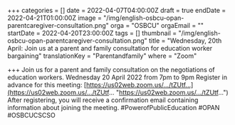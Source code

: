+++
categories = []
date = 2022-04-07T04:00:00Z
draft = true
endDate = 2022-04-21T01:00:00Z
image = "/img/english-osbcu-opan-parentcaregiver-consultation.png"
orga = "OSBCU"
orgaEmail = ""
startDate = 2022-04-20T23:00:00Z
tags = []
thumbnail = "/img/english-osbcu-opan-parentcaregiver-consultation.png"
title = "Wednesday, 20th April: Join us at a parent and family consultation for education worker bargaining"
translationKey = "Parentandfamily"
where = "Zoom"

+++
Join us for a parent and family consultation on the negotiations of education workers. Wednesday 20 April 2022 from 7pm to 9pm Register in advance for this meeting: [https://us02web.zoom.us/.../tZUtf...](https://us02web.zoom.us/.../tZUtf... "https://us02web.zoom.us/.../tZUtf...") After registering, you will receive a confirmation email containing information about joining the meeting. #PowerofPublicEducation #OPAN #OSBCUCSCSO